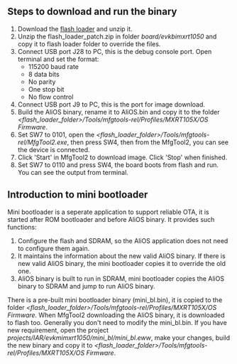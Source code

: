 ## Steps to download and run the binary

1. Download the [flash loader](https://www.nxp.com/webapp/Download?colCode=IMX-RT1050-FLASHLOADER&appType=license)
   and unzip it.
2. Unzip the flash\_loader\_patch.zip in folder _board/evkbimxrt1050_ and copy
   it to flash loader folder to override the files.
3. Connect USB port J28 to PC, this is the debug console port. Open terminal
   and set the format:
   - 115200 baud rate
   - 8 data bits
   - No parity
   - One stop bit
   - No flow control
4. Connect USB port J9 to PC, this is the port for image download.
5. Build the AliOS binary, rename it to AliOS.bin and copy it to the folder
   _&lt;flash\_loader\_folder&gt;/Tools/mfgtools-rel/Profiles/MXRT105X/OS Firmware_.
6. Set SW7 to 0101, open the _&lt;flash\_loader\_folder&gt;/Tools/mfgtools-rel/MfgTool2.exe_,
   then press SW4, then from the MfgTool2, you can see the device is connected.
7. Click 'Start' in MfgTool2 to download image. Click 'Stop' when finished.
8. Set SW7 to 0110 and press SW4, the board boots from flash and run. You can see
   the output from terminal.

## Introduction to mini bootloader

Mini bootloader is a seperate application to support reliable OTA, it is started
after ROM bootloader and before AliOS binary. It provides such functions:

1. Configure the flash and SDRAM, so the AliOS application does not need to
   configure them again.
2. It maintains the information about the new valid AliOS binary. If there is
   new valid AliOS binary, the mini bootloader copies it to override the old one.
3. AliOS binary is built to run in SDRAM, mini bootloader copies the AliOS binary
   to SDRAM and jump to run AliOS binary.

There is a pre-built mini bootloader binary (mini\_bl.bin), it is copied to the folder
_&lt;flash\_loader\_folder&gt;/Tools/mfgtools-rel/Profiles/MXRT105X/OS Firmware_.
When MfgTool2 downloading the AliOS binary, it is downloaded to flash too.
Generally you don't need to modify the mini\_bl.bin. If you have new requirement,
open the project _projects/IAR/evkmimxrt1050/mini\_bl/mini\_bl.eww_, make your changes,
build the new binary and copy it to
_&lt;flash\_loader\_folder&gt;/Tools/mfgtools-rel/Profiles/MXRT105X/OS Firmware_.
